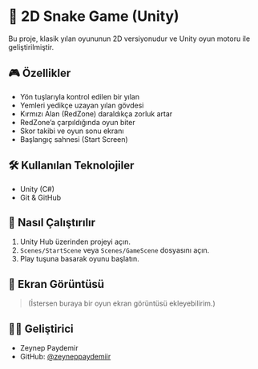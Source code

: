 # 🐍 2D Snake Game (Unity)

Bu proje, klasik yılan oyununun 2D versiyonudur ve Unity oyun motoru ile geliştirilmiştir.

## 🎮 Özellikler

- Yön tuşlarıyla kontrol edilen bir yılan
- Yemleri yedikçe uzayan yılan gövdesi
- Kırmızı Alan (RedZone) daraldıkça zorluk artar
- RedZone’a çarpıldığında oyun biter
- Skor takibi ve oyun sonu ekranı
- Başlangıç sahnesi (Start Screen)

## 🛠️ Kullanılan Teknolojiler

- Unity (C#)
- Git & GitHub

## 🚀 Nasıl Çalıştırılır

1. Unity Hub üzerinden projeyi açın.
2. `Scenes/StartScene` veya `Scenes/GameScene` dosyasını açın.
3. Play tuşuna basarak oyunu başlatın.

## 📸 Ekran Görüntüsü

> (İstersen buraya bir oyun ekran görüntüsü ekleyebilirim.)

## 👩‍💻 Geliştirici

- Zeynep Paydemir  
- GitHub: [@zeyneppaydemiir](https://github.com/zeyneppaydemiir)

